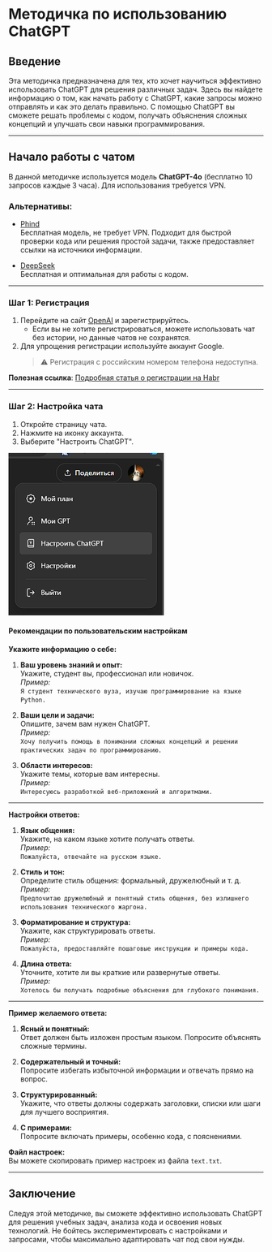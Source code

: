 # Методичка по использованию ChatGPT

## Введение

Эта методичка предназначена для тех, кто хочет научиться эффективно использовать ChatGPT для решения различных задач. Здесь вы найдете информацию о том, как начать работу с ChatGPT, какие запросы можно отправлять и как это делать правильно. С помощью ChatGPT вы сможете решать проблемы с кодом, получать объяснения сложных концепций и улучшать свои навыки программирования.

---

## Начало работы с чатом

В данной методичке используется модель **ChatGPT-4o** (бесплатно 10 запросов каждые 3 часа). Для использования требуется VPN. 

### Альтернативы:
- [Phind](https://www.phind.com/)  
  Бесплатная модель, не требует VPN. Подходит для быстрой проверки кода или решения простой задачи, также предоставляет ссылки на источники информации.
  
- [DeepSeek](https://chat.deepseek.com/)  
  Бесплатная и оптимальная для работы с кодом.

---

### Шаг 1: Регистрация

1. Перейдите на сайт [OpenAI](https://openai.com) и зарегистрируйтесь.  
   - Если вы не хотите регистрироваться, можете использовать чат без истории, но данные чатов не сохранятся.
2. Для упрощения регистрации используйте аккаунт Google.  
   > ⚠️ Регистрация с российским номером телефона недоступна.

**Полезная ссылка**: [Подробная статья о регистрации на Habr](https://habr.com/ru/articles/755896/)

---

### Шаг 2: Настройка чата

1. Откройте страницу чата.
2. Нажмите на иконку аккаунта.
3. Выберите "Настроить ChatGPT".

![Настройка аккаунта](assets/images/account.png)

#### Рекомендации по пользовательским настройкам

**Укажите информацию о себе:**
1. **Ваш уровень знаний и опыт:**  
   Укажите, студент вы, профессионал или новичок.  
   _Пример:_  
   `Я студент технического вуза, изучаю программирование на языке Python.`
   
2. **Ваши цели и задачи:**  
   Опишите, зачем вам нужен ChatGPT.  
   _Пример:_  
   `Хочу получить помощь в понимании сложных концепций и решении практических задач по программированию.`
   
3. **Области интересов:**  
   Укажите темы, которые вам интересны.  
   _Пример:_  
   `Интересуюсь разработкой веб-приложений и алгоритмами.`

---

**Настройки ответов:**
1. **Язык общения:**  
   Укажите, на каком языке хотите получать ответы.  
   _Пример:_  
   `Пожалуйста, отвечайте на русском языке.`
   
2. **Стиль и тон:**  
   Определите стиль общения: формальный, дружелюбный и т. д.  
   _Пример:_  
   `Предпочитаю дружелюбный и понятный стиль общения, без излишнего использования технического жаргона.`
   
3. **Форматирование и структура:**  
   Укажите, как структурировать ответы.  
   _Пример:_  
   `Пожалуйста, предоставляйте пошаговые инструкции и примеры кода.`
   
4. **Длина ответа:**  
   Уточните, хотите ли вы краткие или развернутые ответы.  
   _Пример:_  
   `Хотелось бы получать подробные объяснения для глубокого понимания.`

---

**Пример желаемого ответа:**
1. **Ясный и понятный:**  
   Ответ должен быть изложен простым языком. Попросите объяснять сложные термины.  

2. **Содержательный и точный:**  
   Попросите избегать избыточной информации и отвечать прямо на вопрос.

3. **Структурированный:**  
   Укажите, что ответы должны содержать заголовки, списки или шаги для лучшего восприятия.  

4. **С примерами:**  
   Попросите включать примеры, особенно кода, с пояснениями.  

**Файл настроек:**  
Вы можете скопировать пример настроек из файла `text.txt`.

---

## Заключение

Следуя этой методичке, вы сможете эффективно использовать ChatGPT для решения учебных задач, анализа кода и освоения новых технологий. Не бойтесь экспериментировать с настройками и запросами, чтобы максимально адаптировать чат под свои нужды.
